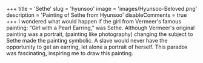 +++
title = 'Sethe'
slug = 'hyunsoo'
image = 'images/Hyunsoo-Beloved.png'
description = 'Painting of Sethe from Hyunsoo'
disableComments = true
+++
I wondered what would happen if the girl from Vermeer's famous painting: “Girl with a Pearl Earring,” was Sethe. Although Vermeer's original painting was a portrait, (painting like photography) changing the subject to Sethe made the painting symbolic. A slave would never have the opportunity to get an earring, let alone a portrait of herself. This paradox was fascinating, inspiring me to draw this painting.